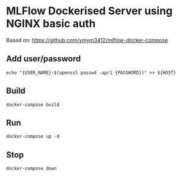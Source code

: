# MLFlow Dockerised Server using NGINX basic auth

Based on: https://github.com/ymym3412/mlflow-docker-compose

## Add user/password

```
echo "{USER_NAME}:$(openssl passwd -apr1 {PASSWORD})" >> ${HOST}
```

## Build

```
docker-compose build
```

## Run

```
docker-compose up -d
```

## Stop

```
docker-compose down
```
